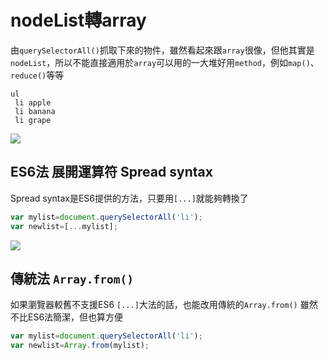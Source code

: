 # nodeList轉array

由`querySelectorAll()`抓取下來的物件，雖然看起來跟`array`很像，但他其實是`nodeList`，所以不能直接適用於`array`可以用的一大堆好用`method`，例如`map()`、`reduce()`等等

```pug
ul
 li apple
 li banana
 li grape
```

![](https://raw.githubusercontent.com/ianchen0419/notes/master/img/nodeList轉array/01.png)

## ES6法 展開運算符 Spread syntax

Spread syntax是ES6提供的方法，只要用`[...]`就能夠轉換了

```javascript
var mylist=document.querySelectorAll('li');
var newlist=[...mylist];
```

![](https://raw.githubusercontent.com/ianchen0419/notes/master/img/nodeList轉array/01.png)


## 傳統法 `Array.from()`

如果瀏覽器較舊不支援ES6 `[...]`大法的話，也能改用傳統的`Array.from()`
雖然不比ES6法簡潔，但也算方便


```javascript
var mylist=document.querySelectorAll('li');
var newlist=Array.from(mylist);
```